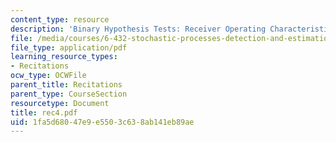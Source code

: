 ```yaml
---
content_type: resource
description: 'Binary Hypothesis Tests: Receiver Operating Characteristic (ROC)'
file: /media/courses/6-432-stochastic-processes-detection-and-estimation-spring-2004/1fa5d68047e9e5503c638ab141eb89ae_rec4.pdf
file_type: application/pdf
learning_resource_types:
- Recitations
ocw_type: OCWFile
parent_title: Recitations
parent_type: CourseSection
resourcetype: Document
title: rec4.pdf
uid: 1fa5d680-47e9-e550-3c63-8ab141eb89ae
---
```

